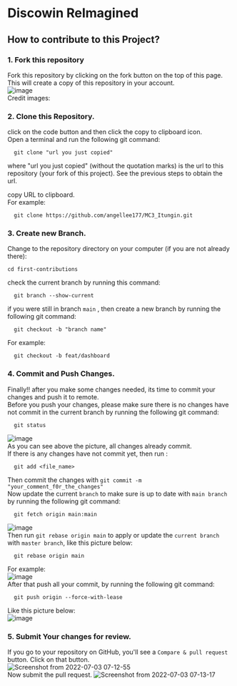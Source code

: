 # Discowin ReImagined
## How to contribute to this Project?

### **1. Fork this repository**
Fork this repository by clicking on the fork button on the top of this page. This will create a copy of this repository in your account. <br/>
![image](https://user-images.githubusercontent.com/40418196/177019964-cd99535e-6be4-4bbe-926a-671993e4c096.png) <br/>
Credit images: <br/>

### **2. Clone this Repository.**
click on the code button and then click the copy to clipboard icon.  <br/>
Open a terminal and run the following git command: <br/>

  ```
    git clone "url you just copied"   
  ```  
where "url you just copied" (without the quotation marks) is the url to this repository (your fork of this project). See the previous steps to obtain the url.  <br/>

copy URL to clipboard. <br/>
For example:  <br/>

  ```
    git clone https://github.com/angellee177/MC3_Itungin.git
   ```

### **3. Create new Branch.**

Change to the repository directory on your computer (if you are not already there): <br/>
  ```
  cd first-contributions
  ```
check the current branch by running this command: <br/>
  ```
    git branch --show-current
  ``` 
if you were still in branch `main` , then create a new branch by running the following git command: <br/>
  ```
    git checkout -b "branch name"
  ``` 
For example: <br/>
  ```
    git checkout -b feat/dashboard
  ``` 
  
### **4. Commit and Push Changes.**
Finally!! after you make some changes needed, its time to commit your changes and push it to remote. <br/>
Before you push your changes, please make sure there is no changes have not commit in the current branch by running the following git command: <br/>
  ```
    git status
  ``` 
![image](https://user-images.githubusercontent.com/40418196/177019327-6196e58d-5b2b-4b42-b747-0dd560723f0d.png) <br/>
   As you can see above the picture, all changes already commit. <br/>
If there is any changes have not commit yet, then run : <br/>
  ```
    git add <file_name>
  ```
Then commit the changes with `git commit -m "your_comment_f0r_the_changes"` <br/>
Now update the current `branch` to make sure is up to date with `main branch` by running the following git command: <br/>
  ```
    git fetch origin main:main
  ``` 
![image](https://user-images.githubusercontent.com/40418196/177019400-1b2d3014-9c93-4087-a7ea-6cd26d610134.png) <br/>
Then run `git rebase origin main` to apply or update the `current branch` with `master branch`, like this picture below: <br/>
  ```
    git rebase origin main
  ``` 
For example: <br/>
![image](https://user-images.githubusercontent.com/40418196/177019492-84f563c9-a2f3-4cc7-805d-9c39d8633a55.png) <br/>
After that push all your commit, by running the following git command: <br/>
  ```
    git push origin --force-with-lease
  ``` 
Like this picture below: <br/>
![image](https://user-images.githubusercontent.com/40418196/177019566-269e07fa-a326-43a3-8a40-67434cea5823.png) <br/>

### **5. Submit Your changes for review.**
If you go to your repository on GitHub, you'll see a `Compare & pull request` button. Click on that button. <br/>
![Screenshot from 2022-07-03 07-12-55](https://user-images.githubusercontent.com/40418196/177019840-b1a19e48-bfe2-4fbf-a43d-9153b0ff41fd.png)<br/>
Now submit the pull request.
![Screenshot from 2022-07-03 07-13-17](https://user-images.githubusercontent.com/40418196/177019860-4cf92455-7f13-40dd-9fe2-44b55e6058b7.png)
